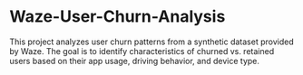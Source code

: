 # Waze-User-Churn-Analysis
This project analyzes user churn patterns from a synthetic dataset provided by Waze. The goal is to identify characteristics of churned vs. retained users based on their app usage, driving behavior, and device type. 
